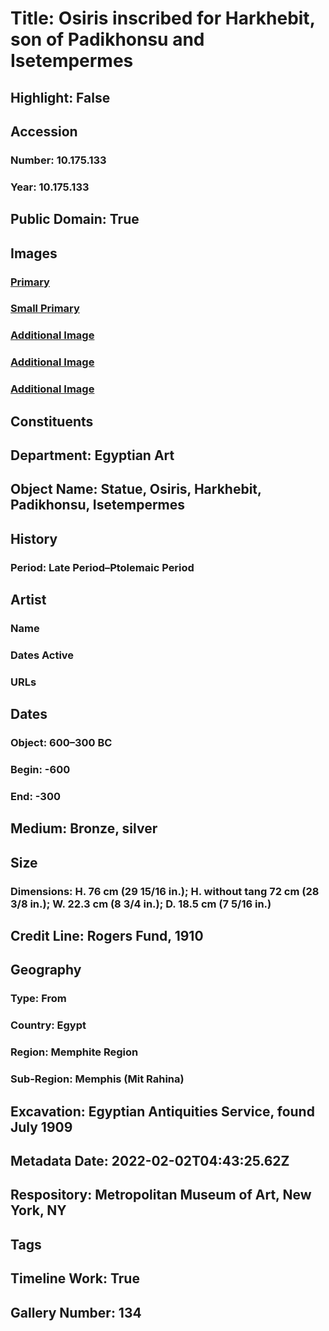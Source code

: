 # Title: Osiris inscribed for Harkhebit, son of Padikhonsu and Isetempermes
## Highlight: False
## Accession
### Number: 10.175.133
### Year: 10.175.133
## Public Domain: True
## Images
### [Primary](https://images.metmuseum.org/CRDImages/eg/original/DP245144.jpg)
### [Small Primary](https://images.metmuseum.org/CRDImages/eg/web-large/DP245144.jpg)
### [Additional Image](https://images.metmuseum.org/CRDImages/eg/original/DP245145.jpg)
### [Additional Image](https://images.metmuseum.org/CRDImages/eg/original/DP244254.jpg)
### [Additional Image](https://images.metmuseum.org/CRDImages/eg/original/DP245146.jpg)
## Constituents
## Department: Egyptian Art
## Object Name: Statue, Osiris, Harkhebit, Padikhonsu, Isetempermes
## History
### Period: Late Period–Ptolemaic Period
## Artist
### Name
### Dates Active
### URLs
## Dates
### Object: 600–300 BC
### Begin: -600
### End: -300
## Medium: Bronze, silver
## Size
### Dimensions: H. 76 cm (29 15/16 in.); H. without tang 72 cm (28 3/8 in.); W. 22.3 cm (8 3/4 in.); D. 18.5 cm (7 5/16 in.)
## Credit Line: Rogers Fund, 1910
## Geography
### Type: From
### Country: Egypt
### Region: Memphite Region
### Sub-Region: Memphis (Mit Rahina)
## Excavation: Egyptian Antiquities Service, found July 1909
## Metadata Date: 2022-02-02T04:43:25.62Z
## Respository: Metropolitan Museum of Art, New York, NY
## Tags
## Timeline Work: True
## Gallery Number: 134